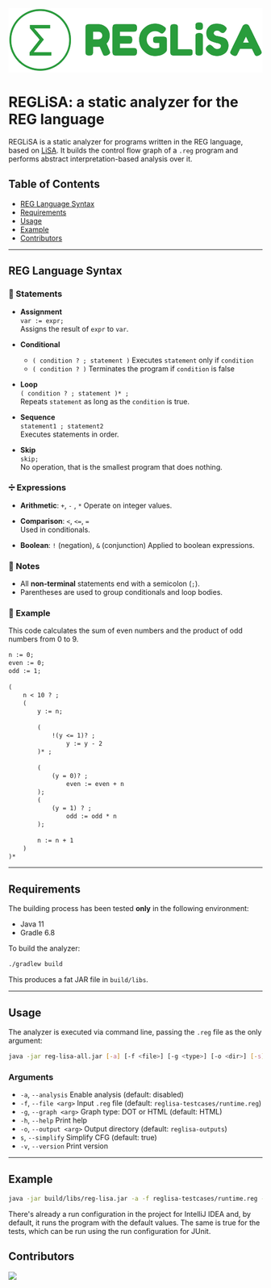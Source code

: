 <img src="logo/reg-lisa-logo.png">

# REGLiSA: a static analyzer for the REG language

REGLiSA is a static analyzer for programs written in the REG language, based on [LiSA](https://github.com/lisa-analyzer/lisa/). It builds the control flow graph of a `.reg` program and performs abstract interpretation-based analysis over it.

## Table of Contents

- [REG Language Syntax](#reg-language-syntax)
- [Requirements](#requirements)
- [Usage](#usage)
- [Example](#example)
- [Contributors](#contributors)

---

## REG Language Syntax

### 🧱 Statements

- **Assignment**  
  `var := expr;`  
  Assigns the result of `expr` to `var`.

- **Conditional**  
  - `( condition ? ; statement )` Executes `statement` only if `condition`
  - `( condition ? )` Terminates the program if `condition` is false

- **Loop**  
  `( condition ? ; statement )* ;`  
  Repeats `statement` as long as the `condition` is true.

- **Sequence**  
  `statement1 ; statement2`  
  Executes statements in order.

- **Skip**  
  `skip;`  
  No operation, that is the smallest program that does nothing.

### ➗ Expressions

- **Arithmetic**: `+`, `-` , `*`
  Operate on integer values.

- **Comparison**: `<`, `<=`, `=`  
  Used in conditionals.

- **Boolean**: `!` (negation), `&` (conjunction)
  Applied to boolean expressions.

### 📌 Notes

- All __non-terminal__ statements end with a semicolon (`;`).
- Parentheses are used to group conditionals and loop bodies.

### 📜 Example

This code calculates the sum of even numbers and the product of odd numbers from 0 to 9.

```reg
n := 0;
even := 0;
odd := 1;

(
    n < 10 ? ;
    (
        y := n;

        (
            !(y <= 1)? ;
                y := y - 2
        )* ;

        (
            (y = 0)? ;
                even := even + n
        );
        (
            (y = 1) ? ;
                odd := odd * n
        );

        n := n + 1
    )
)*
```

---

## Requirements

The building process has been tested **only** in the following environment:
- Java 11
- Gradle 6.8

To build the analyzer:

```bash
./gradlew build
```

This produces a fat JAR file in `build/libs`.

---

## Usage

The analyzer is executed via command line, passing the `.reg` file as the only argument:

```bash
java -jar reg-lisa-all.jar [-a] [-f <file>] [-g <type>] [-o <dir>] [-s] [-h] [-v]
```

### Arguments

- `-a`, `--analysis`  Enable analysis (default: disabled)
- `-f`, `--file <arg>`  Input `.reg` file (default: `reglisa-testcases/runtime.reg`)
- `-g`, `--graph <arg>`  Graph type: DOT or HTML (default: HTML)
- `-h`, `--help`  Print help
- `-o`, `--output <arg>`  Output directory (default: `reglisa-outputs`)
- `s`, `--simplify`  Simplify CFG (default: true)
- `-v`, `--version`  Print version

---

## Example

```bash
java -jar build/libs/reg-lisa.jar -a -f reglisa-testcases/runtime.reg -g HTML -o reglisa-outputs
```

There's already a run configuration in the project for IntelliJ IDEA and, by default, it runs the program with the default values.
The same is true for the tests, which can be run using the run configuration for JUnit.

## Contributors

<a href="https://github.com/lisa-analyzer/reg-lisa/graphs/contributors">
  <img src="https://contrib.rocks/image?repo=lisa-analyzer/reg-lisa" />
</a>